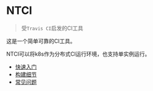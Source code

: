 # NTCI
> 受`Travis CI`启发的CI工具

这是一个简单可靠的CI工具。 

NTCI可以将k8s作为分布式CI运行环境，也支持单实例运行。 

* [快速入门](new.md)
* [构建细节](build.md)
* [常见问题](faq.md)
